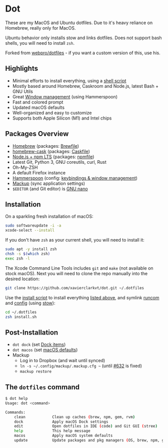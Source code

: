 # Dot

These are my MacOS and Ubuntu dotfiles. Due to it's heavy reliance on Homebrew, really only for MacOS. 

Ubuntu behavior only installs stow and links dotfiles. Does not support bash shells, you will need to install `zsh`.

Forked from [webpro/dotfiles](https://github.com/webpro/dotfiles) - if you want a custom version of this, use his.

## Highlights

- Minimal efforts to install everything, using a [shell script](./install.sh)
- Mostly based around Homebrew, Caskroom and Node.js, latest Bash + GNU Utils
- Great [Window management](./config/hammerspoon/README.md) (using Hammerspoon)
- Fast and colored prompt
- Updated macOS defaults
- Well-organized and easy to customize
- Supports both Apple Silicon (M1) and Intel chips

## Packages Overview

- [Homebrew](https://brew.sh) (packages: [Brewfile](./install/Brewfile))
- [homebrew-cask](https://github.com/Homebrew/homebrew-cask) (packages: [Caskfile](./install/Caskfile))
- [Node.js + npm LTS](https://nodejs.org/en/download/) (packages: [npmfile](./install/npmfile))
- Latest Git, Python 3, GNU coreutils, curl, Rust
- Oh-My-ZSH
- A default Firefox instance
- [Hammerspoon](https://www.hammerspoon.org) (config: [keybindings & window management](./config/hammerspoon))
- [Mackup](https://github.com/lra/mackup) (sync application settings)
- `$EDITOR` (and Git editor) is [GNU nano](https://www.nano-editor.org)

## Installation

On a sparkling fresh installation of macOS:

```bash
sudo softwareupdate -i -a
xcode-select --install
```

If you don't have `zsh` as your current shell, you will need to install it:

```bash
sudo apt -y install zsh
chsh -s $(which zsh)
exec zsh -l
```

The Xcode Command Line Tools includes `git` and `make` (not available on stock macOS). Next you will need to clone the repo manually into the desired location:

```bash
git clone https://github.com/xavierclarkvt/dot.git ~/.dotfiles
```

Use the [install script](./install.sh) to install everything [listed above](#package-overview), and symlink [runcom](./runcom)
and [config](./config) (using [stow](https://www.gnu.org/software/stow/)):

```bash
cd ~/.dotfiles
zsh install.sh
```

## Post-Installation

- `dot dock` (set [Dock items](./macos/dock.sh))
- `dot macos` (set [macOS defaults](./macos/defaults.sh))
- Mackup
  - Log in to Dropbox (and wait until synced)
  - `ln -s ~/.config/mackup/.mackup.cfg ~` (until [#632](https://github.com/lra/mackup/pull/632) is fixed)
  - `mackup restore`

## The `dotfiles` command

```bash
$ dot help
Usage: dot <command>

Commands:
    clean            Clean up caches (brew, npm, gem, rvm)
    dock             Apply macOS Dock settings
    edit             Open dotfiles in IDE (code) and Git GUI (stree)
    help             This help message
    macos            Apply macOS system defaults
    update           Update packages and pkg managers (OS, brew, npm, gem)
```
